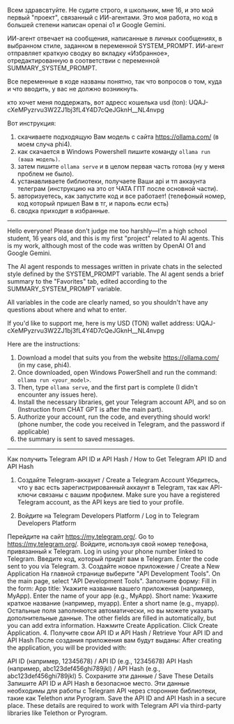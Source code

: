 Всем здравсвтуйте. Не судите строго, я школьник, мне 16, и это мой первый "проект", связанный с ИИ-агентами.
Это моя работа, но код в большей степени написан openai o1 и Google Gemini.

ИИ-агент отвечает на сообщения, написанные в личных сообщениях, в выбранном стиле, заданном в переменной SYSTEM_PROMPT.
ИИ-агент отправляет краткую сводку во вкладку «Избранное», отредактированную в соответствии с переменной SUMMARY_SYSTEM_PROMPT.

Все переменные в коде названы понятно, так что вопросов о том, куда и что вводить, у вас не должно возникнуть.

кто хочет меня поддержать, вот адресс кошелька usd (ton): UQAJ-cXeMPyzrvu3W2ZJ1bj3fL4Y4D7cQeJGknH__NL4nvpg

Вот инструкция:
1) скачиваете подходящую Вам модель с сайта https://ollama.com/ (в моем случа phi4).
2) как скачается в Windows Powershell пишите команду `ollama run (ваша модель)`.
3) затем пишите `ollama serve` и в целом первая часть готова (ну у меня проблем не было).
4) устанавливаете библиотеки, получаете Ваши api и тп аккаунта телеграм (инструкцию на это от ЧАТА ГПТ после основной части).
5) авторизуетесь, как запустите код и все работает! (телефоный номер, код который пришел Вам в тг, и пароль если есть)
6) сводка приходит в избранные.

--------------------------------------------------------------------------------------------------------------------------------------------

Hello everyone! Please don't judge me too harshly—I'm a high school student, 16 years old, and this is my first "project" related to AI agents. 
This is my work, although most of the code was written by OpenAI O1 and Google Gemini.


The AI agent responds to messages written in private chats in the selected style defined by the SYSTEM_PROMPT variable.
The AI agent sends a brief summary to the "Favorites" tab, edited according to the SUMMARY_SYSTEM_PROMPT variable.

All variables in the code are clearly named, so you shouldn't have any questions about where and what to enter.

If you'd like to support me, here is my USD (TON) wallet address: UQAJ-cXeMPyzrvu3W2ZJ1bj3fL4Y4D7cQeJGknH__NL4nvpg

Here are the instructions:  
1. Download a model that suits you from the website https://ollama.com/ (in my case, phi4).  
2. Once downloaded, open Windows PowerShell and run the command: `ollama run <your_model>`.  
3. Then, type `ollama serve`, and the first part is complete (I didn't encounter any issues here).  
4. Install the necessary libraries, get your Telegram account API, and so on (Instruction from CHAT GPT is after the main part).  
5. Authorize your account, run the code, and everything should work! (phone number, the code you received in Telegram, and the password if applicable)
6. the summary is sent to saved messages.


-------------------------------------------------------------------------------------------------------------------------------------------------

Как получить Telegram API ID и API Hash / How to Get Telegram API ID and API Hash
1. Создайте Telegram-аккаунт / Create a Telegram Account
Убедитесь, что у вас есть зарегистрированный аккаунт в Telegram, так как API-ключи связаны с вашим профилем.
Make sure you have a registered Telegram account, as the API keys are tied to your profile.

2. Войдите на Telegram Developers Platform
/ Log in to Telegram Developers Platform

Перейдите на сайт https://my.telegram.org/.
Go to https://my.telegram.org/.
Войдите, используя свой номер телефона, привязанный к Telegram.
Log in using your phone number linked to Telegram.
Введите код, который придёт вам в Telegram.
Enter the code sent to you via Telegram.
3. Создайте новое приложение / Create a New Application
На главной странице выберите "API Development Tools".
On the main page, select "API Development Tools".
Заполните форму:
Fill in the form:
App title: Укажите название вашего приложения (например, MyApp).
Enter the name of your app (e.g., MyApp).
Short name: Укажите краткое название (например, myapp).
Enter a short name (e.g., myapp).
Остальные поля заполняются автоматически, но вы можете указать дополнительные данные.
The other fields are filled in automatically, but you can add extra information.
Нажмите Create Application.
Click Create Application.
4. Получите свои API ID и API Hash
/ Retrieve Your API ID and API Hash После создания приложения вам будут выданы:
After creating the application, you will be provided with:

API ID (например, 12345678) / API ID (e.g., 12345678)
API Hash (например, abc123def456ghi789jkl) / API Hash (e.g., abc123def456ghi789jkl)
5. Сохраните эти данные / Save These Details
Запишите API ID и API Hash в безопасное место. Эти данные необходимы для работы с Telegram API через сторонние библиотеки, такие как Telethon или Pyrogram.
Save the API ID and API Hash in a secure place. These details are required to work with Telegram API via third-party libraries like Telethon or Pyrogram.

